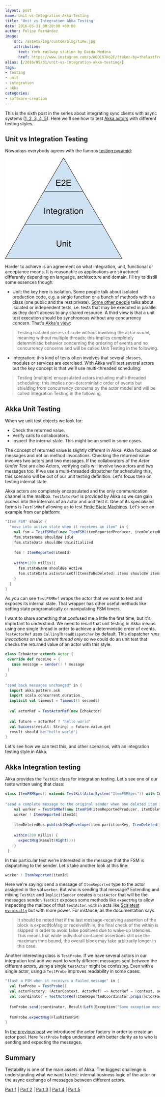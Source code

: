 ```yaml
---
layout: post
name: Unit-vs-Integration-Akka-Testing
title: 'Unit vs Integration Akka Testing'
date: 2016-05-31 00:20:00 +00:00
author: Felipe Fernández
image:
    src: /assets/img/custom/blog/time.jpg
    attribution:
      text: York railway station by Daida Medina
      href: https://www.instagram.com/p/nBD197Ho2F/?taken-by=thelastfreeusername
alias: [/2016/05/31/unit-vs-integration-akka-testing/]
tags:
- testing
- unit
- integration
- akka
categories:
- software-creation
---
```


This is the sixth post in the series about integrating sync clients with async systems ([1, ](http://codurance.com/2016/04/28/async-systems-with-sync-clients/)[2, ](http://codurance.com/2016/04/30/akka-basics/)[3, ](http://codurance.com/2016/05/10/finite-state-machines-with-akka/)[4, ](http://codurance.com/2016/05/16/publish-subscribe-model-in-kafka/)[5](http://codurance.com/2016/05/25/coordination-in-akka/)). Here we'll see how to test [Akka actors](http://doc.akka.io/docs/akka/current/scala/actors.html) with different testing styles.


## Unit vs Integration Testing

Nowadays everybody agrees with the famous [testing pyramid](http://googletesting.blogspot.com.es/2015/04/just-say-no-to-more-end-to-end-tests.html):

<img src="/assets/img/custom/blog/pyramid.png" alt="Testing pyramid" title="Testing pyramid" class="img img-center img-responsive style-screengrab">

Harder to achieve is an agreement on what integration, unit, functional or acceptance means. It is reasonable as applications are structured differently depending on language, architecture and domain. I'll try to distill some essences though:

* Unit: the key here is isolation. Some people talk about isolated production code, e.g. a single function or a bunch of methods within a class (one public and the rest private). [Some other people](https://vimeo.com/68375232) talks about isolated or independent tests, i.e. tests that may be executed in parallel as they don't access to any shared resource. A third view is that a unit test execution should be synchronous without any concurrency concern. That's [Akka's view](http://doc.akka.io/docs/akka/current/scala/testing.html):

> Testing isolated pieces of code without involving the actor model, meaning without multiple threads; this implies completely deterministic behavior concerning the ordering of events and no concurrency concerns and will be called Unit Testing in the following.

* Integration: this kind of tests often involves that several classes, modules or services are exercised. With Akka we'll test several actors but the key concept is that we'll use multi-threaded scheduling:

> Testing (multiple) encapsulated actors including multi-threaded scheduling; this implies non-deterministic order of events but shielding from concurrency concerns by the actor model and will be called Integration Testing in the following.

## Akka Unit Testing

When we unit test objects we look for:

* Check the returned value.
* Verify calls to collaborators.
* Inspect the internal state. This might be an smell in some cases.

The concept of returned value is slightly different in Akka. Akka focuses on messages and not on method invocations. Checking the returned value involves two actors and two messages. If the collaborators of the *Actor Under Test* are also Actors, verifying calls will involve two actors and two messages too. If we use a multi-threaded dispatcher for scheduling this, this scenario will be out of our unit testing definition. Let's focus then on testing internal state.

Akka actors are completely encapsulated and the only communication channel is the mailbox. `TestActorRef` is provided by Akka so we can gain access into the internals of an actor and unit test it. One of its specialised forms is `TestFSMRef` allowing us to test [Finite State Machines](http://codurance.com/2016/05/10/finite-state-machines-with-akka/). Let's see an example from our platform:

```scala
"Item FSM" should {
  "move into active state when it receives an item" in {
    val fsm = TestFSMRef(new ItemFSM(itemReportedProducer, itemDeletedBus))
    fsm.stateName shouldBe Idle
    fsm.stateData shouldBe Uninitialized

    fsm ! ItemReported(itemId)

    within(200 millis){
      fsm.stateName shouldBe Active
      fsm.stateData.asInstanceOf[ItemsToBeDeleted].items shouldBe items
    }
  }
}
```

As you can see `TestFSMRef` wraps the actor that we want to test and exposes its internal state. That wrapper has other useful methods like setting state programatically or manipulating FSM timers.

I want to share something that confused me a little the first time, but it's important to understand. We need to recall that unit testing in Akka means using one single thread in order to achieve a deterministic order of events. `TestActorRef` uses `CallingThreadDispatcher` by default. This dispatcher *runs invocations on the current thread only* so we could do an unit test that checks the returned value of an actor with this style.

```scala
class EchoActor extends Actor {
 override def receive = {
   case message ⇒ sender() ! message
 }
}

"send back messages unchanged" in {
  import akka.pattern.ask
  import scala.concurrent.duration._
  implicit val timeout = Timeout(5 seconds)

  val actorRef = TestActorRef(new EchoActor)

  val future = actorRef ? "hello world"
  val Success(result: String) = future.value.get
  result should be("hello world")
}
```

Let's see how we can test this, and other scenarios, with an integration testing style in Akka.

## Akka Integration testing

Akka provides the `TestKit` class for integration testing. Let's see one of our tests written using that class:

```scala
class ItemFSMSpec() extends TestKit(ActorSystem("ItemFSMSpec")) with ImplicitSender

"send a complete message to the original sender when one deleted item is received and there are no more messages pending" in {
    val worker = TestFSMRef(new ItemFSM(itemReportedProducer, itemDeletedBus))
    worker ! ItemReported(itemId)

    itemDeletedBus.publish(MsgEnvelope(item.partitionKey, ItemDeleted(item)))

    within(200 millis) {
      expectMsg(Result(Right()))
    }
 }
```

In this particular test we're interested in the message that the FSM is dispatching to the sender. Let's take another look at this line:

```scala
worker ! ItemReported(itemId)
```

Here we're saying: send a message of `ItemReported` type to the actor assigned in the val `worker`. But who is sending that message? Extending and mixing `TestKit` and `ImplicitSender` creates a `testActor` that will be the messages sender. `TestKit` exposes some methods like `expectMsg` to allow inspecting the mailbox of that `testActor`. `within` acts like [Scalatest `eventually`](http://www.artima.com/docs-scalatest-2.0.M5/org/scalatest/concurrent/Eventually.html) but with more power. For instance, as the documentation says:

> It should be noted that if the last message-receiving assertion of the block is expectNoMsg or receiveWhile, the final check of the within is skipped in order to avoid false positives due to wake-up latencies. This means that while individual contained assertions still use the maximum time bound, the overall block may take arbitrarily longer in this case.

Another interesting class is `TestProbe`. If we have several actors in our integration test and we want to verify different messages sent between the different actors, using a single `testActor` might be confusing. Even with a single actor, using a `TestProbe` improves readability in some cases:

```scala
"flush a FSM when it receives a Failed message" in {
  val fsmProbe = TestProbe()
  val actorFactory: (ActorContext, ActorRef) => ActorRef = (context, self) => fsmProbe.ref
  val coordinator = TestActorRef(ItemReportedCoordinator.props(actorFactory))

  fsmProbe.send(coordinator, Result(Left(Exception("Some exception message"))))

  fsmProbe.expectMsg(FlushItemFSM)
}
```

In [the previous post](http://codurance.com/2016/05/16/coordination-in-akka/) we introduced the actor factory in order to create an actor pool. Here `TestProbe` helps understand with better clarity as to who is sending and expecting the messages.

## Summary

Testability is one of the main assets of Akka. The biggest challenge is understanding what we want to test: internal business logic of the actor or the async exchange of messages between different actors.

[Part 1](http://codurance.com/2016/04/28/async-systems-with-sync-clients/) | [Part 2](http://codurance.com/2016/04/30/akka-basics/) | [Part 3](http://codurance.com/2016/05/10/finite-state-machines-with-akka/) | [Part 4](http://codurance.com/2016/05/16/publish-subscribe-model-in-kafka/) | [Part 5](http://codurance.com/2016/05/16/coordination-in-akka/)
